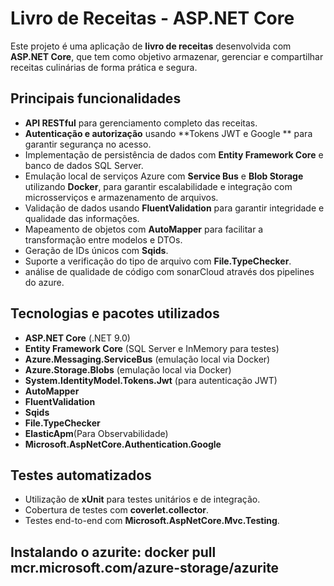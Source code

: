 # Livro de Receitas - ASP.NET Core

Este projeto é uma aplicação de **livro de receitas** desenvolvida com **ASP.NET Core**, que tem como objetivo armazenar, gerenciar e compartilhar receitas culinárias de forma prática e segura.

## Principais funcionalidades

- **API RESTful** para gerenciamento completo das receitas.
- **Autenticação e autorização** usando **Tokens JWT e Google ** para garantir segurança no acesso.
- Implementação de persistência de dados com **Entity Framework Core** e banco de dados SQL Server.
- Emulação local de serviços Azure com **Service Bus** e **Blob Storage** utilizando **Docker**, para garantir escalabilidade e integração com microsserviços e armazenamento de arquivos.
- Validação de dados usando **FluentValidation** para garantir integridade e qualidade das informações.
- Mapeamento de objetos com **AutoMapper** para facilitar a transformação entre modelos e DTOs.
- Geração de IDs únicos com **Sqids**.
- Suporte a verificação do tipo de arquivo com **File.TypeChecker**.
- análise de qualidade de código com sonarCloud através dos pipelines do azure.
## Tecnologias e pacotes utilizados
 
- **ASP.NET Core** (.NET 9.0)
- **Entity Framework Core** (SQL Server e InMemory para testes)
- **Azure.Messaging.ServiceBus** (emulação local via Docker)
- **Azure.Storage.Blobs** (emulação local via Docker)
- **System.IdentityModel.Tokens.Jwt** (para autenticação JWT)
- **AutoMapper**
- **FluentValidation**
- **Sqids**
- **File.TypeChecker**
- **ElasticApm**(Para Observabilidade)
- **Microsoft.AspNetCore.Authentication.Google**
## Testes automatizados

- Utilização de **xUnit** para testes unitários e de integração.
- Cobertura de testes com **coverlet.collector**.
- Testes end-to-end com **Microsoft.AspNetCore.Mvc.Testing**.
## Instalando o azurite:  docker pull mcr.microsoft.com/azure-storage/azurite


